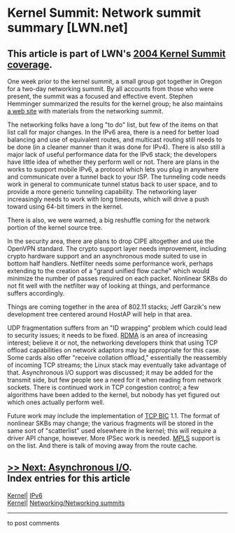 # Kernel Summit: Network summit summary [LWN.net]

This article is part of LWN's [2004 Kernel Summit coverage](/Articles/KernelSummit2004/).   
---  
One week prior to the kernel summit, a small group got together in Oregon for a two-day networking summit. By all accounts from those who were present, the summit was a focused and effective event. Stephen Hemminger summarized the results for the kernel group; he also maintains [a web site](http://developer.osdl.org/shemminger/ns2004/) with materials from the networking summit. 

The networking folks have a long "to do" list, but few of the items on that list call for major changes. In the IPv6 area, there is a need for better load balancing and use of equivalent routes, and multicast routing still needs to be done (in a cleaner manner than it was done for IPv4). There is also still a major lack of useful performance data for the IPv6 stack; the developers have little idea of whether they perform well or not. There are plans in the works to support mobile IPv6, a protocol which lets you plug in anywhere and communicate over a tunnel back to your ISP. The tunneling code needs work in general to communicate tunnel status back to user space, and to provide a more generic tunneling capability. The networking layer increasingly needs to work with long timeouts, which will drive a push toward using 64-bit timers in the kernel. 

There is also, we were warned, a big reshuffle coming for the network portion of the kernel source tree. 

In the security area, there are plans to drop CIPE altogether and use the OpenVPN standard. The crypto support layer needs improvement, including crypto hardware support and an asynchronous mode suited to use in bottom half handlers. Netfilter needs some performance work, perhaps extending to the creation of a "grand unified flow cache" which would minimize the number of passes required on each packet. Nonlinear SKBs do not fit well with the netfilter way of looking at things, and performance suffers accordingly. 

Things are coming together in the area of 802.11 stacks; Jeff Garzik's new development tree centered around HostAP will help in that area. 

UDP fragmentation suffers from an "ID wrapping" problem which could lead to security issues; it needs to be fixed. [RDMA](http://www.rdmaconsortium.org/home) is an area of increasing interest; believe it or not, the networking developers think that using TCP offload capabilities on network adaptors may be appropriate for this case. Some cards also offer "receive collation offload," essentially the reassembly of incoming TCP streams; the Linux stack may eventually take advantage of that. Asynchronous I/O support was discussed; it may be added for the transmit side, but few people see a need for it when reading from network sockets. There is continued work in TCP congestion control; a few algorithms have been added to the kernel, but nobody has yet figured out which ones actually perform well. 

Future work may include the implementation of [TCP BIC](http://www.csc.ncsu.edu/faculty/rhee/export/bitcp/) 1.1. The format of nonlinear SKBs may change; the various fragments will be stored in the same sort of "scatterlist" used elsewhere in the kernel; this will require a driver API change, however. More IPSec work is needed. [MPLS](http://www.mplsrc.com/) support is on the list. And there is talk of moving away from the route cache. 

[>> Next: Asynchronous I/O](/Articles/94566/).  
Index entries for this article  
---  
[Kernel](/Kernel/Index)| [IPv6](/Kernel/Index#IPv6)  
[Kernel](/Kernel/Index)| [Networking/Networking summits](/Kernel/Index#Networking-Networking_summits)  
  


* * *

to post comments 
